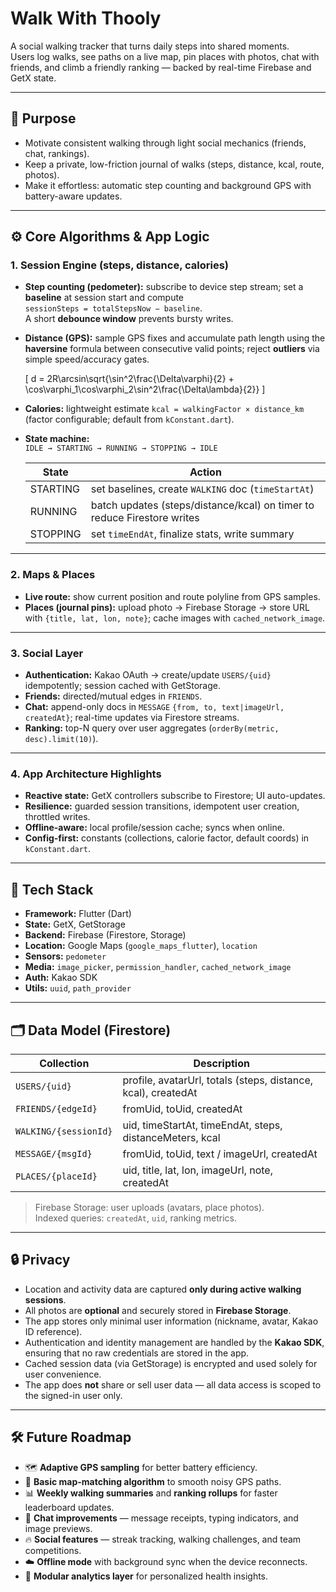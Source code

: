 # Walk With Thooly

A social walking tracker that turns daily steps into shared moments.  
Users log walks, see paths on a live map, pin places with photos, chat with friends, and climb a friendly ranking — backed by real-time Firebase and GetX state.

---

## 🏃 Purpose

- Motivate consistent walking through light social mechanics (friends, chat, rankings).  
- Keep a private, low-friction journal of walks (steps, distance, kcal, route, photos).  
- Make it effortless: automatic step counting and background GPS with battery-aware updates.

---

## ⚙️ Core Algorithms & App Logic

### 1. Session Engine (steps, distance, calories)

- **Step counting (pedometer):** subscribe to device step stream; set a **baseline** at session start and compute  
  `sessionSteps = totalStepsNow − baseline`.  
  A short **debounce window** prevents bursty writes.

- **Distance (GPS):** sample GPS fixes and accumulate path length using the **haversine** formula between consecutive valid points; reject **outliers** via simple speed/accuracy gates.

  \[
  d = 2R\arcsin\sqrt{\sin^2\frac{\Delta\varphi}{2} + \cos\varphi_1\cos\varphi_2\sin^2\frac{\Delta\lambda}{2}}
  \]

- **Calories:** lightweight estimate `kcal = walkingFactor × distance_km`  
  (factor configurable; default from `kConstant.dart`).

- **State machine:**  
  `IDLE → STARTING → RUNNING → STOPPING → IDLE`

  | State | Action |
  |--------|--------|
  | STARTING | set baselines, create `WALKING` doc (`timeStartAt`) |
  | RUNNING | batch updates (steps/distance/kcal) on timer to reduce Firestore writes |
  | STOPPING | set `timeEndAt`, finalize stats, write summary |

---

### 2. Maps & Places

- **Live route:** show current position and route polyline from GPS samples.  
- **Places (journal pins):** upload photo → Firebase Storage → store URL with `{title, lat, lon, note}`; cache images with `cached_network_image`.

---

### 3. Social Layer

- **Authentication:** Kakao OAuth → create/update `USERS/{uid}` idempotently; session cached with GetStorage.  
- **Friends:** directed/mutual edges in `FRIENDS`.  
- **Chat:** append-only docs in `MESSAGE` `{from, to, text|imageUrl, createdAt}`; real-time updates via Firestore streams.  
- **Ranking:** top-N query over user aggregates (`orderBy(metric, desc).limit(10)`).

---

### 4. App Architecture Highlights

- **Reactive state:** GetX controllers subscribe to Firestore; UI auto-updates.  
- **Resilience:** guarded session transitions, idempotent user creation, throttled writes.  
- **Offline-aware:** local profile/session cache; syncs when online.  
- **Config-first:** constants (collections, calorie factor, default coords) in `kConstant.dart`.

---

## 🧠 Tech Stack

- **Framework:** Flutter (Dart)  
- **State:** GetX, GetStorage  
- **Backend:** Firebase (Firestore, Storage)  
- **Location:** Google Maps (`google_maps_flutter`), `location`  
- **Sensors:** `pedometer`  
- **Media:** `image_picker`, `permission_handler`, `cached_network_image`  
- **Auth:** Kakao SDK  
- **Utils:** `uuid`, `path_provider`

---

## 🗂️ Data Model (Firestore)

| Collection | Description |
|-------------|-------------|
| `USERS/{uid}` | profile, avatarUrl, totals (steps, distance, kcal), createdAt |
| `FRIENDS/{edgeId}` | fromUid, toUid, createdAt |
| `WALKING/{sessionId}` | uid, timeStartAt, timeEndAt, steps, distanceMeters, kcal |
| `MESSAGE/{msgId}` | fromUid, toUid, text / imageUrl, createdAt |
| `PLACES/{placeId}` | uid, title, lat, lon, imageUrl, note, createdAt |

> Firebase Storage: user uploads (avatars, place photos).  
> Indexed queries: `createdAt`, `uid`, ranking metrics.

---

## 🔒 Privacy

- Location and activity data are captured **only during active walking sessions**.  
- All photos are **optional** and securely stored in **Firebase Storage**.  
- The app stores only minimal user information (nickname, avatar, Kakao ID reference).  
- Authentication and identity management are handled by the **Kakao SDK**, ensuring that no raw credentials are stored in the app.  
- Cached session data (via GetStorage) is encrypted and used solely for user convenience.  
- The app does **not** share or sell user data — all data access is scoped to the signed-in user only.

---

## 🛠️ Future Roadmap

- 🗺️ **Adaptive GPS sampling** for better battery efficiency.  
- 📍 **Basic map-matching algorithm** to smooth noisy GPS paths.  
- 📊 **Weekly walking summaries** and **ranking rollups** for faster leaderboard updates.  
- 💬 **Chat improvements** — message receipts, typing indicators, and image previews.  
- 🔥 **Social features** — streak tracking, walking challenges, and team competitions.  
- ☁️ **Offline mode** with background sync when the device reconnects.  
- 🧩 **Modular analytics layer** for personalized health insights.




